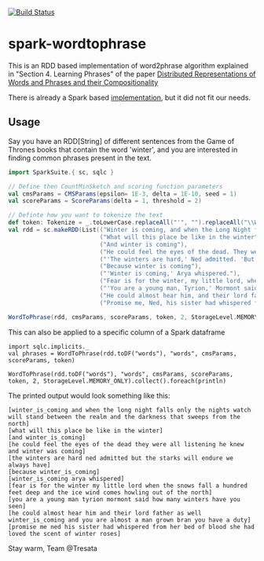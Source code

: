 [![Build Status](https://travis-ci.org/tresata/spark-wordtophrase.svg?branch=master)](https://travis-ci.org/tresata/spark-wordtophrase)

# spark-wordtophrase
This is an RDD based implementation of word2phrase algorithm explained in "Section 4. Learning Phrases" of the paper [Distributed Representations of Words and Phrases and their Compositionality](http://arxiv.org/pdf/1310.4546.pdf)

There is already a Spark based [implementation](https://github.com/s4weng/word2phrase), but it did not fit our needs.

## Usage
Say you have an RDD[String] of different sentences from the Game of Thrones books that contain the word 'winter', and you are interested in finding common phrases present in the text.

```scala
import SparkSuite.{ sc, sqlc }

// Define then CountMinSketch and scoring function parameters
val cmsParams = CMSParams(epsilon= 1E-3, delta = 1E-10, seed = 1)
val scoreParams = ScoreParams(delta = 1, threshold = 2)

// Definte how you want to tokenize the text
def token: Tokenize = _.toLowerCase.replaceAll("'", "").replaceAll("\\W+", " ").trim.split("\\s+")
val rdd = sc.makeRDD(List(("Winter is coming, and when the Long Night falls, only the Night's Watch will stand between the realm and the darkness that sweeps from the north."),
                          ("What will this place be like in the winter"),
                          ("And winter is coming"),
                          ("He could feel the eyes of the dead. They were all listening, he knew. And winter was coming."),
                          ("'The winters are hard,' Ned admitted. 'But the Starks will endure. We always have.'"),
                          ("Because winter is coming"),
                          ("'Winter is coming,' Arya whispered."),
                          ("Fear is for the winter, my little lord, when the snows fall a hundred feet deep and the ice wind comes howling out of the north."),
                          ("'You are a young man, Tyrion,' Mormont said. 'How many winters have you seen?'"),
                          ("He could almost hear him, and their lord father as well. Winter is coming, and you are almost a man grown, Bran. You have a duty."),
                          ("Promise me, Ned, his sister had whispered from her bed of blood. She had loved the scent of winter roses.")))

WordToPhrase(rdd, cmsParams, scoreParams, token, 2, StorageLevel.MEMORY_ONLY)
```

This can also be applied to a specific column of a Spark dataframe
```
import sqlc.implicits._
val phrases = WordToPhrase(rdd.toDF("words"), "words", cmsParams, scoreParams, token)

WordToPhrase(rdd.toDF("words"), "words", cmsParams, scoreParams, token, 2, StorageLevel.MEMORY_ONLY).collect().foreach(println)
```

The printed output would look something like this:
```
[winter_is_coming and when the long night falls only the nights watch will stand between the realm and the darkness that sweeps from the north]
[what will this place be like in the winter]
[and winter_is_coming]
[he could feel the eyes of the dead they were all listening he knew and winter was coming]
[the winters are hard ned admitted but the starks will endure we always have]
[because winter_is_coming]
[winter_is_coming arya whispered]
[fear is for the winter my little lord when the snows fall a hundred feet deep and the ice wind comes howling out of the north]
[you are a young man tyrion mormont said how many winters have you seen]
[he could almost hear him and their lord father as well winter_is_coming and you are almost a man grown bran you have a duty]
[promise me ned his sister had whispered from her bed of blood she had loved the scent of winter roses]
```

Stay warm,
Team @Tresata

